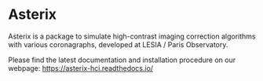 # Asterix

Asterix is a package to simulate high-contrast imaging correction algorithms with various coronagraphs, developed at LESIA / Paris Observatory.

Please find the latest documentation and installation procedure on our webpage: https://asterix-hci.readthedocs.io/

<!-- We encourage external contributions to Asterix : Need to add the contributing pages when online after this PR is pushed -->


